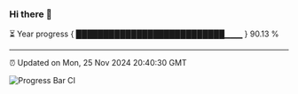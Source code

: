 ### Hi there 👋

⏳ Year progress { ███████████████████████████▁▁▁ } 90.13 %

---

⏰ Updated on Mon, 25 Nov 2024 20:40:30 GMT

![Progress Bar CI](https://github.com/IshwaranRudhara/GIT-ACTION/workflows/Progress%20Bar%20CI/badge.svg)
